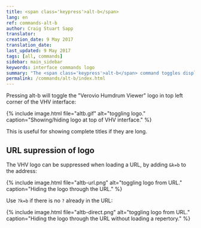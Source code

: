 ```yaml
---
title: <span class='keypress'>alt-b</span>
lang: en
ref: commands-alt-b
author: Craig Stuart Sapp
translator: 
creation_date: 9 May 2017
translation_date: 
last_updated: 9 May 2017
tags: [all, commands]
sidebar: main_sidebar
keywords: interface commands logo 
summary: "The <span class='keypress'>alt-b</span> command toggles display of the Verovio Humdrum Viewer logo in the VHV header."
permalink: /commands/alt-b/index.html
---
```


Pressing <span class="keypress">alt-b</span> will toggle the
"Verovio Humdrum Viewer" logo in top left corner of the VHV interface:

{% include image.html
	file="altb.gif"
	alt="toggling logo."
	caption="Showing/hiding logo at top of VHV interface."
%}

This is useful for showing complete titles if they are long.


## URL supression of logo ##

The VHV logo can be suppressed when loading a URL, by adding `&k=b` 
to the address:

{% include image.html
	file="altb-url.png"
	alt="toggling logo from URL."
	caption="Hiding the logo through the URL."
%}


Use `?k=b` if there is no `?` already in the URL:


{% include image.html
	file="altb-direct.png"
	alt="toggling logo from URL."
	caption="Hiding the logo through the URL without loading a repertory."
%}






